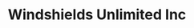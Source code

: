 ---
title: "Windshields Unlimited Inc"
url: /amarillo/windshields-unlimited-inc/
shop: car repair
---